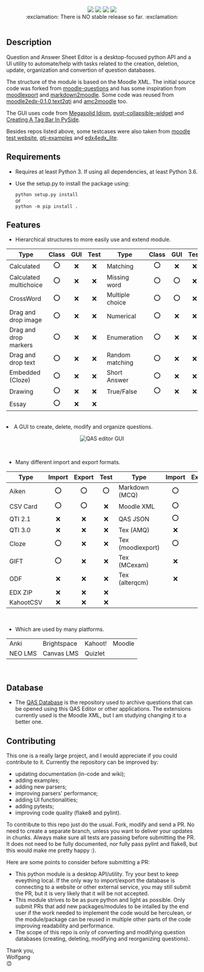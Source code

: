 <div align="center">
  <img src="https://badge.fury.io/gh/LucasWolfgang%2FQAS-editor.svg">
  <img src="https://img.shields.io/endpoint?url=https://gist.githubusercontent.com/LucasWolfgang/344598a4a0f7b92a7889d998e33417c4/raw/pylint_3.7.json">
  <img src="https://img.shields.io/endpoint?url=https://gist.githubusercontent.com/LucasWolfgang/344598a4a0f7b92a7889d998e33417c4/raw/pytest_3.7.json">
  <img src="https://img.shields.io/endpoint?url=https://gist.githubusercontent.com/LucasWolfgang/344598a4a0f7b92a7889d998e33417c4/raw/flake8_3.7.json">
</div>

<div align="center">
:exclamation: There is NO stable release so far. :exclamation:
</div><br/>

## Description
Question and Answer Sheet Editor is a desktop-focused python API and a UI utility to automate/help with tasks related to the creation, deletion, update, organization and convertion of question databases.
 
The structure of the module is based on the Moodle XML. The initial source code was forked from [moodle-questions](https://github.com/gethvi/moodle-questions) and has some inspiration from [moodlexport](https://github.com/Guillaume-Garrigos/moodlexport) and [markdown2moodle](https://github.com/brunomnsilva/markdown2moodle). Some code was reused from [moodle2edx-0.1.0](https://github.com/mitocw/moodle2edx),[text2qti](https://github.com/gpoore/text2qti) and [amc2moodle](https://github.com/nennigb/amc2moodle) too.

The GUI uses code from [Megasolid Idiom](https://www.mfitzp.com/examples/megasolid-idiom-rich-text-editor/), [pyqt-collapsible-widget](https://github.com/By0ute/pyqt-collapsible-widget) and [Creating A Tag Bar In PySide](https://robonobodojo.wordpress.com/2018/09/11/creating-a-tag-bar-in-pyside/).

Besides repos listed above, some testcases were also taken from [moodle test website](https://school.moodledemo.net/), [qti-examples](https://github.com/IMSGlobal/qti-examples) and [edx4edx_lite](https://github.com/mitocw/edx4edx_lite).

## Requirements
- Requires at least Python 3. If using all dependencies, at least Python 3.6.
- Use the setup.py to install the package using:

    ```python setup.py install```  
    or   
    ```python -m pip install .```  

## Features
  - Hierarchical structures to more easily use and extend module.
 <center>
 
 |  Type                  | Class |  GUI  | Test | Type             | Class |  GUI  | Test |
 | ---------------------- | :---: | :---: | :--: | ---------------- | :---: | :---: | :--: |
 | Calculated             |  :o:  |  :x:  |  :x: | Matching         |  :o:  |  :x:  |  :x: |
 | Calculated multichoice |  :o:  |  :x:  |  :x: | Missing word     |  :o:  |  :o:  |  :x: |
 | CrossWord              |  :o:  |  :x:  |  :x: | Multiple choice  |  :o:  |  :o:  |  :x: |
 | Drag and drop image    |  :o:  |  :x:  |  :x: | Numerical        |  :o:  |  :x:  |  :x: |
 | Drag and drop markers  |  :o:  |  :x:  |  :x: | Enumeration      |  :o:  |  :x:  |  :x: |
 | Drag and drop text     |  :o:  |  :x:  |  :x: | Random matching  |  :o:  |  :x:  |  :x: |
 | Embedded (Cloze)       |  :o:  |  :x:  |  :x: | Short Answer     |  :o:  |  :x:  |  :x: |
 | Drawing                |  :o:  |  :x:  |  :x: | True/False       |  :o:  |  :x:  |  :x: |
 | Essay                  |  :o:  |  :x:  |  :x: |
 </center><br/

  - A GUI to create, delete, modify and organize questions.
 <center>
  
 ![QAS editor GUI](https://user-images.githubusercontent.com/39681420/170771346-1e1d532b-6745-4125-b647-d704d645e5c4.png)
 </center><br/>

  - Many different import and export formats.
 <center>
  
 |  Type    | Import | Export | Test | Type              | Import | Export | Test |
 | -------- | :----: | :----: | :--: | ----------------- | :----: | :----: | :--: |
 | Aiken    |   :o:  |   :o:  |  :o: | Markdown (MCQ)    |   :o:  |   :x:  |  :x: |
 | CSV Card |   :o:  |   :o:  |  :x: | Moodle XML        |   :o:  |   :o:  |  :o: |
 | QTI 2.1  |   :x:  |   :x:  |  :x: | QAS JSON          |   :o:  |   :o:  |  :o: |
 | QTI 3.0  |   :x:  |   :x:  |  :x: | Tex (AMQ)         |   :x:  |   :x:  |  :x: |
 | Cloze    |   :o:  |   :x:  |  :x: | Tex (moodlexport) |   :o:  |   :x:  |  :x: |
 | GIFT     |   :o:  |   :x:  |  :x: | Tex (MCexam)      |   :x:  |   :x:  |  :x: |
 | ODF      |   :x:  |   :x:  |  :x: | Tex (alterqcm)    |   :x:  |   :x:  |  :x: |
 | EDX ZIP  |   :x:  |   :x:  |  :x: | 
 | KahootCSV  |   :x:  |   :x:  |  :x: 
</center ><br/>

  - Which are used by many platforms.
 <center>

 |          |              |          |          |
 | -------- | ------------ | -------- | -------- |
 | Anki     | Brightspace  | Kahoot!  | Moodle   |
 | NEO LMS  | Canvas LMS   | Quizlet  |          |
</center ><br/>

## Database
- The [QAS Database](https://github.com/LucasWolfgang/QASDatabase) is the repository used to archive questions that can be opened using this QAS Editor or other applications. The extensions currently used is the Moodle XML, but I am studying changing it to a better one.


## Contributing
This one is a really large project, and I would appreciate if you could contribute to it. Currently the repository can be improved by:
 * updating documentation (in-code and wiki);
 * adding examples;
 * adding new parsers;
 * improving parsers\' performance;
 * adding UI functionalities;
 * adding pytests;
 * improving code quality (flake8 and pylint).

To contribute to this repo just do the usual. Fork, modify and send a PR.
No need to create a separate branch, unless you want to deliver your updates in chunks.
Always make sure all tests are passing before submitting the PR.
It does not need to be fully documented, nor fully pass pylint and flake8, but this would make me pretty happy :).

Here are some points to consider before submitting a PR:
 * This python module is a desktop API/utility. Try your best to keep eveything local. If the only way to import/export the database is connecting to a website or other external service, you may still submit the PR, but it is very likely that it will be not accepted.
 * This module strives to be as pure python and light as possible. Only submit PRs that add new packages/modules to be intalled by the end user if the work needed to implement the code would be herculean, or the module/package can be reused in multiple other parts of the code improving readability and performance.
 * The scope of this repo is only of converting and modifying question databases (creating, deleting, modifying and reorganizing questions).

  Thank you,\
  Wolfgang\
  :blush:
